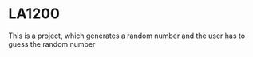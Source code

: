 # LA1200
This is a project, which generates a random number and the user has to guess the random number
